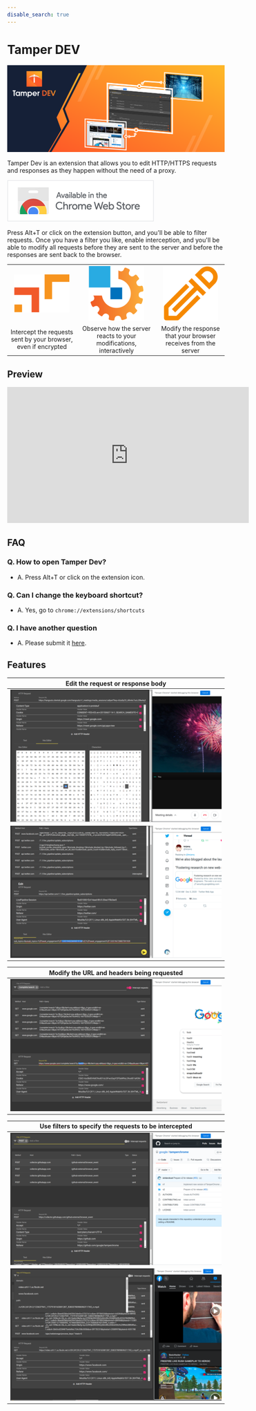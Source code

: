 ```yaml
---
disable_search: true
---
```


# Tamper DEV
![Tamper Dev logo and an illustration showing the tool in the middle between the browser and a datacenter](assets/tamper%20dev%201400x560.png)

Tamper Dev is an extension that allows you to edit HTTP/HTTPS requests and responses as they happen without the need of a proxy.

[![Avaliable in the Chrome Web Store](assets/cws.png)](https://chrome.google.com/webstore/detail/tamper-chrome/mdemppnhjflbejfbnlddahjbpdbeejnn)

Press Alt+T or click on the extension button, and you'll be able to filter requests. Once you have a filter you like, enable interception, and you'll be able to modify all requests before they are sent to the server and before the responses are sent back to the browser.

||||
|:--:|:--:|:--:|
| ![Intercept the requests sent by your browser, even if encrypted](assets/intercept128.png) | ![Observe how the server reacts to your modifications, interactively](assets/gear128.png) | ![Modify the response that your browser receives from the server](assets/edit128.png) |
| Intercept the requests sent by your browser, even if encrypted | Observe how the server reacts to your modifications, interactively | Modify the response that your browser receives from the server |

## Preview

<iframe width="560" height="315" src="https://www.youtube.com/embed/YNAt6kHm3yo?rel=0&modestbranding=1&controls=0" frameborder="0" allow="accelerometer; autoplay; clipboard-write; encrypted-media; gyroscope; picture-in-picture" allowfullscreen></iframe>

## FAQ

### Q. How to open Tamper Dev?
 - A. Press Alt+T or click on the extension icon.

### Q. Can I change the keyboard shortcut?
 - A. Yes, go to `chrome://extensions/shortcuts`

### Q. I have another question
 - A. Please submit it [here](https://github.com/google/tamperchrome/discussions/new).

## Features

| Edit the request or response body |
| --- |
| ![Screenshot of the extension showing a user editing a protobuff message with a hex editor](assets/1.png) |
| ![Screenshot of the extension showing a user modifying a twitter HTTP request](assets/5.png) |


| Modify the URL and headers being requested |
| --- |
| ![Screenshot of the extension showing a user modifying a URL sent by Google Search](assets/2.png) |


| Use filters to specify the requests to be intercepted |
| --- |
| ![Screenshot of the extension showing a user filtering POST requests](assets/3.png) |
| ![Screenshot of the extension showing an autocomplete with all options to filter by](assets/4.png) |


